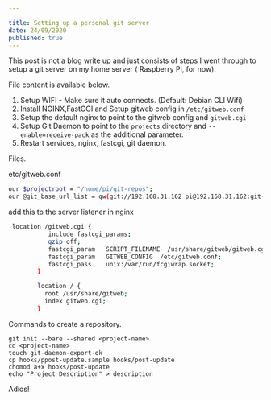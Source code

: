 ```yaml
---

title: Setting up a personal git server
date: 24/09/2020
published: true
---
```


This post is not a blog write up and just consists of steps I went through to setup a git server on my home server ( Raspberry Pi, for now).

File content is available below.

1. Setup WIFI - Make sure it auto connects. (Default: Debian CLI Wifi)
2. Install NGINX,FastCGI and Setup gitweb config in `/etc/gitweb.conf`
3. Setup the default nginx to point to the gitweb config and `gitweb.cgi`
4. Setup Git Daemon to point to the `projects` directory and `--enable=receive-pack` as the additional parameter.
5. Restart services, nginx, fastcgi, git daemon.

Files.

etc/gitweb.conf

```sh
our $projectroot = "/home/pi/git-repos";
our @git_base_url_list = qw(git://192.168.31.162 pi@192.168.31.162:git-repos);
```

add this to the server listener in nginx

```sh
 location /gitweb.cgi {
           include fastcgi_params;
           gzip off;
           fastcgi_param   SCRIPT_FILENAME  /usr/share/gitweb/gitweb.cgi;
           fastcgi_param   GITWEB_CONFIG  /etc/gitweb.conf;
           fastcgi_pass    unix:/var/run/fcgiwrap.socket;
        }

        location / {
          root /usr/share/gitweb;
          index gitweb.cgi;
        }
```

Commands to create a repository.

```
git init --bare --shared <project-name>
cd <project-name>
touch git-daemon-export-ok
cp hooks/ppost-update.sample hooks/post-update
chomod a+x hooks/post-update
echo "Project Description" > description
```

Adios!
